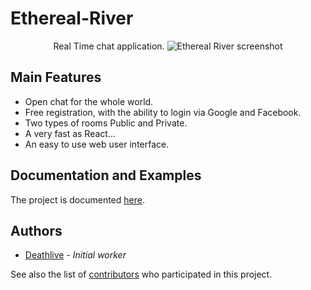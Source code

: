 # Ethereal-River

<p align="center">
  Real Time chat application.
  <img src="https://funkyimg.com/i/2Y9Yg.png" alt="Ethereal River screenshot">
</p>

## Main Features

* Open chat for the whole world.
* Free registration, with the ability to login via Google and Facebook.
* Two types of rooms Public and Private.
* A very fast as React…
* An easy to use web user interface.

## Documentation and Examples

The project is documented [here](https://github.com/Deathlive/EtherealRiver/wiki/1.-Introduction).

## Authors

* [Deathlive](https://github.com/Deathlive) - *Initial worker*

See also the list of [contributors](https://github.com/your/project/contributors) who participated in this project.
